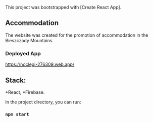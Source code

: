 This project was bootstrapped with [Create React App].
## Accommodation
The website was created for the promotion of accommodation in the Bieszczady Mountains.

### Deployed App
https://noclegi-276309.web.app/

## Stack:
*React,
*Firebase.

In the project directory, you can run:

### `npm start`

